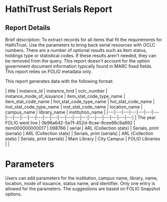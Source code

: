 # HathiTrust Serials Report

## Report Details

Brief description: To extract records for all items that fit the requirements for HathiTrust. Use the parameters to bring back serial resources with OCLC numbers. There are a number of optional results such as item status, holdings type or statistical codes. If these results aren't needed, they can be removed from the query. This report doesn't account for the option government document information typically found in MARC fixed fields. This report relies on FOLIO metadata only. 

This report generates data with the following format:

| title | instance\_id | instance\_hrid | oclc\_number | instance\_mode\_of\_issuance | item\_stat\_code\_type\_name | item\_stat\_code\_name | hol\_stat\_code\_type\_name | hol\_stat\_code\_name | inst\_stat\_code\_type\_name | inst\_stat\_code\_name | location\_name | campus\_name | library\_name | institution\_name |
|---|---|---|---|---|---|---|---|---|---|---|---|---|---|---|---|---|---|---|---|---|---|---|---|
| The year FOLIO went live | 0b96a642-5e7f-452d-9cae-9cee66c9a892 | item000000000017 | 098766 | serial | ARL (Collection stats) | Serials, print (serials) | ARL (Collection stats) | Serials, print (serials) | ARL (Collection stats) | Serials, print (serials) | Main Library | City Campus | FOLIO Libraries | |


# Parameters

Users can add parameters for the institution, campus name, library, name, location, mode of issuance, status name, and identifier. Only one entry is allowed for the parameters. The suggestions are based on FOLIO Snapshot options.
